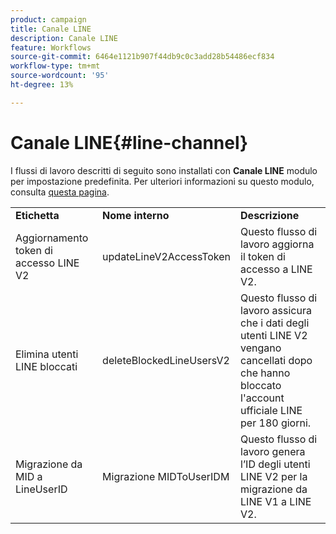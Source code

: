 ```yaml
---
product: campaign
title: Canale LINE
description: Canale LINE
feature: Workflows
source-git-commit: 6464e1121b907f44db9c0c3add28b54486ecf834
workflow-type: tm+mt
source-wordcount: '95'
ht-degree: 13%

---
```



# Canale LINE{#line-channel}

I flussi di lavoro descritti di seguito sono installati con **Canale LINE** modulo per impostazione predefinita. Per ulteriori informazioni su questo modulo, consulta [questa pagina](../../v8/send/line.md).

<table> 
 <tbody> 
  <tr> 
   <td> <strong>Etichetta</strong><br /> </td> 
   <td> <strong>Nome interno</strong><br /> </td> 
   <td> <strong>Descrizione</strong><br /> </td> 
  </tr> 
  <tr> 
   <td> <span class="uicontrol">Aggiornamento token di accesso LINE V2</span> <br /> </td> 
   <td> <span class="uicontrol">updateLineV2AccessToken</span> <br /> </td> 
   <td> Questo flusso di lavoro aggiorna il token di accesso a LINE V2.<br /> </td> 
  </tr> 
  <tr> 
   <td> <span class="uicontrol">Elimina utenti LINE bloccati</span> <br /> </td> 
   <td> <span class="uicontrol">deleteBlockedLineUsersV2</span> <br /> </td> 
   <td> Questo flusso di lavoro assicura che i dati degli utenti LINE V2 vengano cancellati dopo che hanno bloccato l'account ufficiale LINE per 180 giorni.<br /> </td> 
  </tr> 
  <tr> 
   <td> <span class="uicontrol">Migrazione da MID a LineUserID</span> <br /> </td> 
   <td> <span class="uicontrol">Migrazione MIDToUserIDM</span> <br /> </td> 
   <td> Questo flusso di lavoro genera l’ID degli utenti LINE V2 per la migrazione da LINE V1 a LINE V2.<br /> </td> 
  </tr> 
 </tbody> 
</table>

